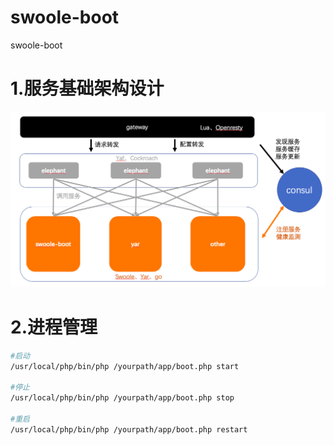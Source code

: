 # swoole-boot
swoole-boot

# 1.服务基础架构设计

![架构图](https://github.com/swoole-boot/swoole-boot/blob/master/swoole-boot.png?raw=true)

# 2.进程管理

```bash
#启动
/usr/local/php/bin/php /yourpath/app/boot.php start

#停止
/usr/local/php/bin/php /yourpath/app/boot.php stop

#重启
/usr/local/php/bin/php /yourpath/app/boot.php restart
```
